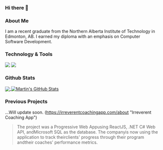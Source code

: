### Hi there 👋


### About Me
  I am a recent graduate from the Northern Alberta Institute of Technology in Edmonton, AB. I earned my diploma with an emphasis on Computer Software Development.
  
  

### Technology & Tools
![](https://img.shields.io/badge/Code-JavaScript-informational?style=flat&logo=javascript&logoColor=white&color=2bbc8a)
![](https://img.shields.io/badge/Editor-Visual%20Studio%20Code-green)


### Github Stats

<a href="https://github.com/viloriajer/viloriajer">
  <img align="center" src="https://github-readme-stats.vercel.app/api/top-langs/?username=viloriajer&hide=java,html,tex&title_color=ffffff&text_color=c9cacc&icon_color=2bbc8a&bg_color=1d1f21" />
</a>

<a href="https://github.com/viloriajer/viloriajer">
  <img align="center" src="https://github-readme-stats.vercel.app/api?username=viloriajer&show_icons=true&line_height=27&count_private=true&title_color=ffffff&text_color=c9cacc&icon_color=2bbc8a&bg_color=1d1f21" alt="Martin's GitHub Stats" />
</a>


### Previous Projects
  ...Will update soon.
  (https://irreverentcoachingapp.com/about "Irreverent Coaching App")
  > The project was a Progressive Web Appusing ReactJS, .NET C# Web API, andMicrosoft SQL as the database. The companyis now using the application to track theirclients' progress through their program andtheir coaches' performance metrics.
<!--
**viloriajer/viloriajer** is a ✨ _special_ ✨ repository because its `README.md` (this file) appears on your GitHub profile.

Here are some ideas to get you started:

- 🔭 I’m currently working on ...
- 🌱 I’m currently learning ...
- 👯 I’m looking to collaborate on ...
- 🤔 I’m looking for help with ...
- 💬 Ask me about ...
- 📫 How to reach me: ...
- 😄 Pronouns: ...
- ⚡ Fun fact: ...
-->
